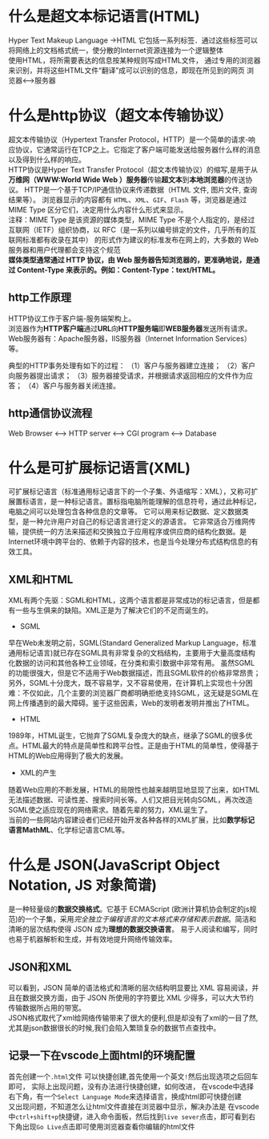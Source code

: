 # 什么是超文本标记语言(HTML)

Hyper Text Makeup Language  ->HTML
它包括一系列标签．通过这些标签可以将网络上的文档格式统一，使分散的Internet资源连接为一个逻辑整体  
使用HTML，将所需要表达的信息按某种规则写成HTML文件，
通过专用的浏览器来识别，并将这些HTML文件“翻译”成可以识别的信息，即现在所见到的网页
浏览器<-->服务器

# 什么是http协议（超文本传输协议）

超文本传输协议（Hypertext Transfer Protocol，HTTP）是一个简单的请求-响应协议，它通常运行在TCP之上。它指定了客户端可能发送给服务器什么样的消息以及得到什么样的响应。  
HTTP协议是Hyper Text Transfer Protocol（超文本传输协议）的缩写,是用于从**万维网（WWW:World Wide Web ）服务器**传输**超文本**到**本地浏览器**的传送协议。
HTTP是一个基于TCP/IP通信协议来传递数据（HTML 文件, 图片文件, 查询结果等）。
浏览器显示的内容都有 `HTML`、`XML`、`GIF`、`Flash` 等，浏览器是通过 MIME Type 区分它们，决定用什么内容什么形式来显示。  
注释：MIME Type 是该资源的媒体类型，MIME Type 不是个人指定的，是经过互联网（IETF）组织协商，以 RFC（是一系列以编号排定的文件，几乎所有的互联网标准都有收录在其中） 的形式作为建议的标准发布在网上的，大多数的 Web 服务器和用户代理都会支持这个规范   
**媒体类型通常通过 HTTP 协议，由 Web 服务器告知浏览器的，更准确地说，是通过 Content-Type 来表示的。例如：Content-Type：text/HTML。**  

## http工作原理

HTTP协议工作于客户端-服务端架构上。  
浏览器作为**HTTP客户端**通过**URL**向**HTTP服务端**即**WEB服务器**发送所有请求。  
Web服务器有：Apache服务器，IIS服务器（Internet Information Services）等。  
 
典型的HTTP事务处理有如下的过程：
（1）客户与服务器建立连接；
（2）客户向服务器提出请求；
（3）服务器接受请求，并根据请求返回相应的文件作为应答；
（4）客户与服务器关闭连接。

## http通信协议流程

Web Browser  <--> HTTP server <--> CGI program <--> Database

# 什么是可扩展标记语言(XML)

可扩展标记语言（标准通用标记语言下的一个子集、外语缩写：XML），又称可扩展置标语言，是一种标记语言。置标指电脑所能理解的信息符号，通过此种标记，电脑之间可以处理包含各种信息的文章等。
它可以用来标记数据、定义数据类型，是一种允许用户对自己的标记语言进行定义的源语言。 它非常适合万维网传输，提供统一的方法来描述和交换独立于应用程序或供应商的结构化数据。是Internet环境中跨平台的、依赖于内容的技术，也是当今处理分布式结构信息的有效工具。
## XML和HTML
XML有两个先驱：SGML和HTML，这两个语言都是非常成功的标记语言，但是都有一些与生俱来的缺陷。XML正是为了解决它们的不足而诞生的。  

+ SGML
  
早在Web未发明之前，SGML(Standard Generalized Markup Language，标准通用标记语言)就已存在SGML具有非常复杂的文档结构，主要用于大量高度结构化数据的访问和其他各种工业领域，在分类和索引数据中非常有用。
虽然SGML的功能很强大，但是它不适用于Web数据描述，而且SGML软件的价格非常昂贵；另外，SGML十分庞大，既不容易学，又不容易使用，在计算机上实现也十分困难：不仅如此，几个主要的浏览器厂商都明确拒绝支持SGML，这无疑是SGML在网上传播遇到的最大障碍。鉴于这些因素，Web的发明者发明并推出了HTML。 

+ HTML
  
1989年，HTML诞生，它抛弃了SGML复杂庞大的缺点，继承了SGML的很多优点。HTML最大的特点是简单性和跨平台性。正是由于HTML的简单性，使得基于HTML的Web应用得到了极大的发展。 

+ XML的产生

随着Web应用的不断发展，HTML的局限性也越来越明显地显现了出来，如HTML无法描述数据、可读性差、搜索时间长等。人们又把目光转向SGML，再次改造SGML使之适应现在的网络需求。随着先辈的努力，XML诞生了。  
当前的一些网站内容建设者们已经开始开发各种各样的XML扩展，比如**数学标记语言MathML**、化学标记语言CML等。


# 什么是 JSON(JavaScript Object Notation, JS 对象简谱) 

是一种轻量级的**数据交换格式**。它基于 ECMAScript (欧洲计算机协会制定的js规范)的一个子集，采用*完全独立于编程语言的文本格式来存储和表示数据*。简洁和清晰的层次结构使得 JSON 成为**理想的数据交换语言**。 易于人阅读和编写，同时也易于机器解析和生成，并有效地提升网络传输效率。

## JSON和XML

可以看到，JSON 简单的语法格式和清晰的层次结构明显要比 XML 容易阅读，并且在数据交换方面，由于 JSON 所使用的字符要比 XML 少得多，可以大大节约传输数据所占用的带宽。  
JSON格式取代了xml给网络传输带来了很大的便利,但是却没有了xml的一目了然,尤其是json数据很长的时候,我们会陷入繁琐复杂的数据节点查找中。

## 记录一下在vscode上面html的环境配置

首先创建一个`.html`文件
可以快捷创建,首先使用一个英文`!`然后出现选项之后回车即可，
实际上出现问题，没有办法进行快捷创建，如何改进，
在vscode中选择右下角，有一个`Select Language Mode`来选择语言，换成html即可快捷创建  
又出现问题，不知道怎么让html文件直接在浏览器中显示，解决办法是
在vscode中`ctrl+shift+p`快捷键，进入命令面板，然后找到`live sever`点击，即可看到右下角出现`Go Live`点击即可使用浏览器查看你编辑的html文件

